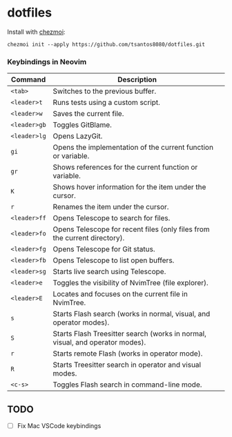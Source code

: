 # dotfiles

Install with [chezmoi](https://www.chezmoi.io/install):
```
chezmoi init --apply https://github.com/tsantos8080/dotfiles.git
```

### Keybindings in Neovim

| **Command**        | **Description**                                                     |
|--------------------|---------------------------------------------------------------------|
| `<tab>`            | Switches to the previous buffer.                                   |
| `<leader>t`        | Runs tests using a custom script.                                  |
| `<leader>w`        | Saves the current file.                                            |
| `<leader>gb`       | Toggles GitBlame.                                                  |
| `<leader>lg`       | Opens LazyGit.                                                     |
| `gi`               | Opens the implementation of the current function or variable.      |
| `gr`               | Shows references for the current function or variable.             |
| `K`                | Shows hover information for the item under the cursor.             |
| `r`                | Renames the item under the cursor.                                 |
| `<leader>ff`       | Opens Telescope to search for files.                               |
| `<leader>fo`       | Opens Telescope for recent files (only files from the current directory). |
| `<leader>fg`       | Opens Telescope for Git status.                                    |
| `<leader>fb`       | Opens Telescope to list open buffers.                              |
| `<leader>sg`       | Starts live search using Telescope.                                |
| `<leader>e`        | Toggles the visibility of NvimTree (file explorer).                |
| `<leader>E`        | Locates and focuses on the current file in NvimTree.               |
| `s`                | Starts Flash search (works in normal, visual, and operator modes). |
| `S`                | Starts Flash Treesitter search (works in normal, visual, and operator modes). |
| `r`                | Starts remote Flash (works in operator mode).                      |
| `R`                | Starts Treesitter search in operator and visual modes.             |
| `<c-s>`            | Toggles Flash search in command-line mode.                         |

## TODO
- [ ] Fix Mac VSCode keybindings

